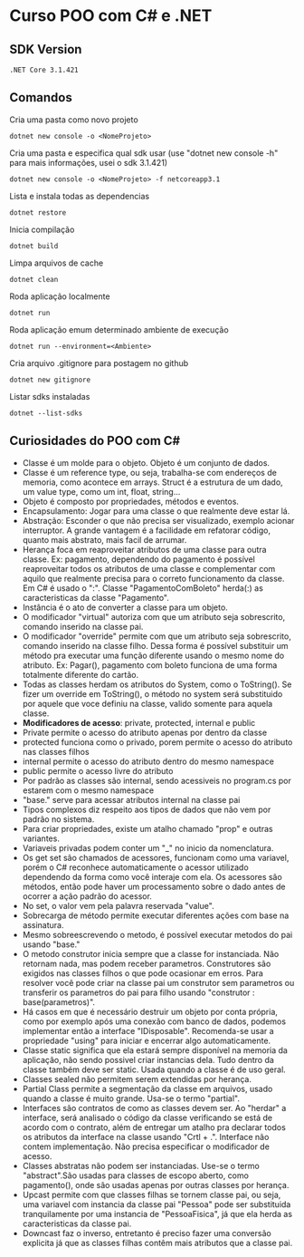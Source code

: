 # Curso POO com C# e .NET

## SDK Version
```
.NET Core 3.1.421
```

## Comandos
Cria uma pasta como novo projeto
```
dotnet new console -o <NomeProjeto>
```

Cria uma pasta e especifica qual sdk usar (use "dotnet new console -h" para mais informações, usei o sdk 3.1.421)
```
dotnet new console -o <NomeProjeto> -f netcoreapp3.1
```


Lista e instala todas as dependencias
```
dotnet restore
```


Inicia compilação
```
dotnet build
```


Limpa arquivos de cache
```
dotnet clean
```


Roda aplicação localmente
```
dotnet run   
```


Roda aplicação emum determinado ambiente de execução
```
dotnet run --environment=<Ambiente>
```


Cria arquivo .gitignore para postagem no github
```
dotnet new gitignore
```

Listar sdks instaladas
```
dotnet --list-sdks
```


## Curiosidades do POO com C#
 - Classe é um molde para o objeto. Objeto é um conjunto de dados.
 - Classe é um reference type, ou seja, trabalha-se com endereços de memoria, como acontece em arrays. Struct é a estrutura de um dado, um value type, como um int, float, string...
 - Objeto é composto por propriedades, métodos e eventos.
 - Encapsulamento: Jogar para uma classe o que realmente deve estar lá.
 - Abstração: Esconder o que não precisa ser visualizado, exemplo acionar interruptor. A grande vantagem é a facilidade em refatorar código, quanto mais abstrato, mais facil de arrumar.
 - Herança foca em reaproveitar atributos de uma classe para outra classe. Ex: pagamento, dependendo do pagamento é possível reaproveitar todos os atributos de uma classe e complementar com aquilo que realmente precisa para o correto funcionamento da classe. Em C# é usado o ":". Classe "PagamentoComBoleto" herda(:) as caracteristicas da classe "Pagamento".
 - Instância é o ato de converter a classe para um objeto.
 - O modificador "virtual" autoriza com que um atributo seja sobrescrito, comando inserido na classe pai.
 - O modificador "override" permite com que um atributo seja sobrescrito, comando inserido na classe filho. Dessa forma é possível substituir um método pra executar uma função diferente usando o mesmo nome do atributo. Ex: Pagar(), pagamento com boleto funciona de uma forma totalmente diferente do cartão.
 - Todas as classes herdam os atributos do System, como o ToString(). Se fizer um override em ToString(), o método no system será substituido por aquele que voce definiu na classe, valido somente para aquela classe.
 - <strong>Modificadores de acesso</strong>: private, protected, internal e public
 - Private permite o acesso do atributo apenas por dentro da classe
 - protected funciona como o privado, porem permite o acesso do atributo nas classes filhos
 - internal permite o acesso do atributo dentro do mesmo namespace
 - public permite o acesso livre do atributo
 - Por padrão as classes são internal, sendo acessiveis no program.cs por estarem com o mesmo namespace
 - "base." serve para acessar atributos internal na classe pai
 - Tipos complexos diz respeito aos tipos de dados que não vem por padrão no sistema.
 - Para criar propriedades, existe um atalho chamado "prop" e outras variantes.
 - Variaveis privadas podem conter um "_" no inicio da nomenclatura.
 - Os get set são chamados de acessores, funcionam como uma variavel, porém o C# reconhece automaticamente o acessor utilizado dependendo da forma como você interaje com ela. Os acessores são métodos, então pode haver um processamento sobre o dado antes de ocorrer a ação padrão do acessor.
 - No set, o valor vem pela palavra reservada "value".
 - Sobrecarga de método permite executar diferentes ações com base na assinatura.
 - Mesmo sobreescrevendo o metodo, é possível executar metodos do pai usando "base."
 - O metodo construtor inicia sempre que a classe for instanciada. Não retornam nada, mas podem receber parametros. Construtores são exigidos nas classes filhos o que pode ocasionar em erros. Para resolver você pode criar na classe pai um construtor sem parametros ou transferir os parametros do pai para filho usando "construtor : base(parametros)".
 - Há casos em que é necessário destruir um objeto por conta própria, como por exemplo após uma conexão com banco de dados, podemos implementar então a interface "IDisposable". Recomenda-se usar a propriedade "using" para iniciar e encerrar algo automaticamente.
 - Classe static significa que ela estará sempre disponível na memoria da aplicação, não sendo possivel criar instancias dela. Tudo dentro da classe também deve ser static. Usada quando a classe é de uso geral.
 - Classes sealed não permitem serem extendidas por herança.
 - Partial Class permite a segmentação da classe em arquivos, usado quando a classe é muito grande. Usa-se o termo "partial".
 - Interfaces são contratos de como as classes devem ser. Ao "herdar" a interface, será analisado o código da classe verificando se está de acordo com o contrato, além de entregar um atalho pra declarar todos os atributos da interface na classe usando "Crtl + .". Interface não contem implementação. Não precisa especificar o modificador de acesso.
 - Classes abstratas não podem ser instanciadas. Use-se o termo "abstract".São usadas para classes de escopo aberto, como pagamento(), onde são usadas apenas por outras classes por herança.
 - Upcast permite com que classes filhas se tornem classe pai, ou seja, uma variavel com instancia da classe pai "Pessoa" pode ser substituida tranquilamente por uma instancia de "PessoaFisica", já que ela herda as caracteristicas da classe pai.
 - Downcast faz o inverso, entretanto é preciso fazer uma conversão explicita já que as classes filhas contêm mais atributos que a classe pai.
 

